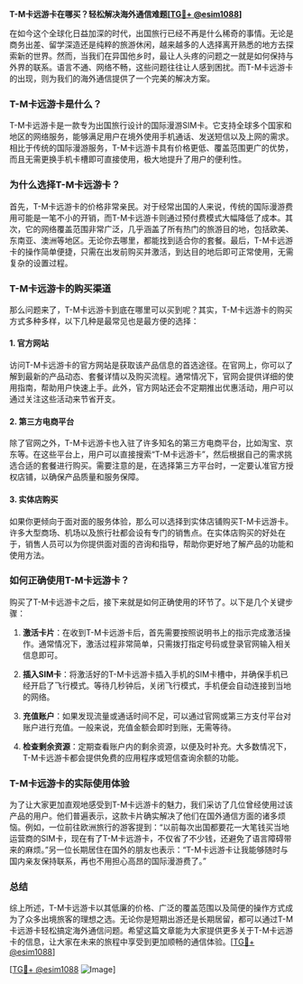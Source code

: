 **T-M卡远游卡在哪买？轻松解决海外通信难题[[TG💪+ @esim1088](https://t.me/s/esim1088)]**

在如今这个全球化日益加深的时代，出国旅行已经不再是什么稀奇的事情。无论是商务出差、留学深造还是纯粹的旅游休闲，越来越多的人选择离开熟悉的地方去探索新的世界。然而，当我们在异国他乡时，最让人头疼的问题之一就是如何保持与外界的联系。语言不通、网络不畅，这些问题往往让人感到困扰。而T-M卡远游卡的出现，则为我们的海外通信提供了一个完美的解决方案。

### T-M卡远游卡是什么？

T-M卡远游卡是一款专为出国旅行设计的国际漫游SIM卡。它支持全球多个国家和地区的网络服务，能够满足用户在境外使用手机通话、发送短信以及上网的需求。相比于传统的国际漫游服务，T-M卡远游卡具有价格更低、覆盖范围更广的优势，而且无需更换手机卡槽即可直接使用，极大地提升了用户的便利性。

### 为什么选择T-M卡远游卡？

首先，T-M卡远游卡的价格非常亲民。对于经常出国的人来说，传统的国际漫游费用可能是一笔不小的开销，而T-M卡远游卡则通过预付费模式大幅降低了成本。其次，它的网络覆盖范围非常广泛，几乎涵盖了所有热门的旅游目的地，包括欧美、东南亚、澳洲等地区。无论你去哪里，都能找到适合你的套餐。最后，T-M卡远游卡的操作简单便捷，只需在出发前购买并激活，到达目的地后即可正常使用，无需复杂的设置过程。

### T-M卡远游卡的购买渠道

那么问题来了，T-M卡远游卡到底在哪里可以买到呢？其实，T-M卡远游卡的购买方式多种多样，以下几种是最常见也是最方便的选择：

#### 1. 官方网站

访问T-M卡远游卡的官方网站是获取该产品信息的首选途径。在官网上，你可以了解到最新的产品动态、套餐详情以及购买流程。通常情况下，官网会提供详细的使用指南，帮助用户快速上手。此外，官方网站还会不定期推出优惠活动，用户可以通过关注这些活动来节省开支。

#### 2. 第三方电商平台

除了官网之外，T-M卡远游卡也入驻了许多知名的第三方电商平台，比如淘宝、京东等。在这些平台上，用户可以直接搜索“T-M卡远游卡”，然后根据自己的需求挑选合适的套餐进行购买。需要注意的是，在选择第三方平台时，一定要认准官方授权店铺，以确保产品质量和服务保障。

#### 3. 实体店购买

如果你更倾向于面对面的服务体验，那么可以选择到实体店铺购买T-M卡远游卡。许多大型商场、机场以及旅行社都会设有专门的销售点。在实体店购买的好处在于，销售人员可以为你提供面对面的咨询和指导，帮助你更好地了解产品的功能和使用方法。

### 如何正确使用T-M卡远游卡？

购买了T-M卡远游卡之后，接下来就是如何正确使用的环节了。以下是几个关键步骤：

1. **激活卡片**：在收到T-M卡远游卡后，首先需要按照说明书上的指示完成激活操作。通常情况下，激活过程非常简单，只需拨打指定号码或登录官网输入相关信息即可。

2. **插入SIM卡**：将激活好的T-M卡远游卡插入手机的SIM卡槽中，并确保手机已经开启了飞行模式。等待几秒钟后，关闭飞行模式，手机便会自动连接到当地的网络。

3. **充值账户**：如果发现流量或通话时间不足，可以通过官网或第三方支付平台对账户进行充值。一般来说，充值金额会即时到账，无需等待。

4. **检查剩余资源**：定期查看账户内的剩余资源，以便及时补充。大多数情况下，T-M卡远游卡都会提供免费的应用程序或短信查询余额的功能。

### T-M卡远游卡的实际使用体验

为了让大家更加直观地感受到T-M卡远游卡的魅力，我们采访了几位曾经使用过该产品的用户。他们普遍表示，这款卡片确实解决了他们在国外通信方面的诸多烦恼。例如，一位前往欧洲旅行的游客提到：“以前每次出国都要花一大笔钱买当地运营商的SIM卡，现在有了T-M卡远游卡，不仅省了不少钱，还避免了语言障碍带来的麻烦。”另一位长期居住在国外的朋友也表示：“T-M卡远游卡让我能够随时与国内亲友保持联系，再也不用担心高昂的国际漫游费了。”

### 总结

综上所述，T-M卡远游卡以其低廉的价格、广泛的覆盖范围以及简便的操作方式成为了众多出境旅客的理想之选。无论你是短期出游还是长期居留，都可以通过T-M卡远游卡轻松搞定海外通信问题。希望这篇文章能为大家提供更多关于T-M卡远游卡的信息，让大家在未来的旅程中享受到更加顺畅的通信体验。[[TG💪+ @esim1088](https://t.me/s/esim1088)] 

[[TG💪+ @esim1088](https://t.me/s/esim1088) ![Image](https://i.postimg.cc/4NQfJmqS/Snipaste-2025-05-13-00-14-12.png)]